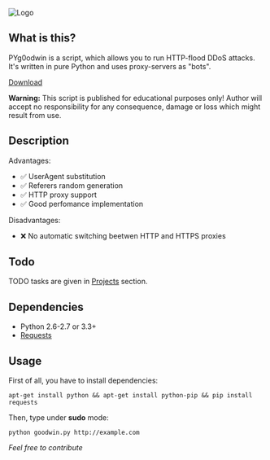 ![Logo](http://i.imgur.com/ZXQUpbq.png)

## What is this?
PYg0odwin is a script, which allows you to run HTTP-flood DDoS attacks. It's written in pure Python and uses proxy-servers as "bots".

[Download](https://github.com/JamesJGoodwin/PYg0odwin/releases)

**Warning:** This script is published for educational purposes only! Author will accept no responsibility for any consequence, damage or loss which might result from use.
## Description
Advantages:
* :white_check_mark: UserAgent substitution
* :white_check_mark: Referers random generation
* :white_check_mark: HTTP proxy support
* :white_check_mark: Good perfomance implementation

Disadvantages:
* :x: No automatic switching beetwen HTTP and HTTPS proxies

## Todo
TODO tasks are given in [Projects](https://github.com/JamesJGoodwin/PYg0odwin/projects/1) section.

## Dependencies
* Python 2.6-2.7 or 3.3+
* [Requests](https://github.com/kennethreitz/requests)

## Usage
First of all, you have to install dependencies:

`apt-get install python && apt-get install python-pip && pip install requests`

Then, type under **sudo** mode:

`python goodwin.py http://example.com`



*Feel free to contribute*
